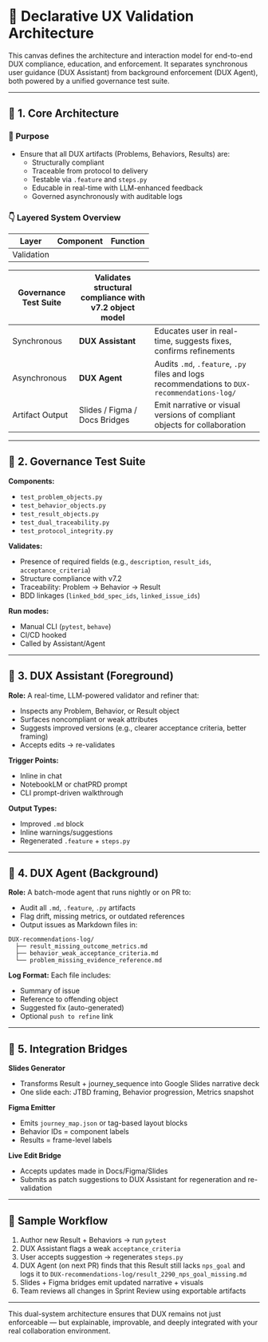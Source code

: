 # 🧠 Declarative UX Validation Architecture

This canvas defines the architecture and interaction model for end-to-end DUX compliance, education, and enforcement. It separates synchronous user guidance (DUX Assistant) from background enforcement (DUX Agent), both powered by a unified governance test suite.

---

## 🧱 1. Core Architecture

### 🎯 Purpose

- Ensure that all DUX artifacts (Problems, Behaviors, Results) are:
  - Structurally compliant
  - Traceable from protocol to delivery
  - Testable via `.feature` and `steps.py`
  - Educable in real-time with LLM-enhanced feedback
  - Governed asynchronously with auditable logs

### 👇 Layered System Overview

| Layer      | Component | Function |
| ---------- | --------- | -------- |
| Validation |           |          |

| **Governance Test Suite** | Validates structural compliance with v7.2 object model |                                                                                              |
| ------------------------- | ------------------------------------------------------ | -------------------------------------------------------------------------------------------- |
| Synchronous               | **DUX Assistant**                                      | Educates user in real-time, suggests fixes, confirms refinements                             |
| Asynchronous              | **DUX Agent**                                          | Audits `.md`, `.feature`, `.py` files and logs recommendations to `DUX-recommendations-log/` |
| Artifact Output           | Slides / Figma / Docs Bridges                          | Emit narrative or visual versions of compliant objects for collaboration                     |

---

## 🧪 2. Governance Test Suite

**Components:**

- `test_problem_objects.py`
- `test_behavior_objects.py`
- `test_result_objects.py`
- `test_dual_traceability.py`
- `test_protocol_integrity.py`

**Validates:**

- Presence of required fields (e.g., `description`, `result_ids`, `acceptance_criteria`)
- Structure compliance with v7.2
- Traceability: Problem → Behavior → Result
- BDD linkages (`linked_bdd_spec_ids`, `linked_issue_ids`)

**Run modes:**

- Manual CLI (`pytest`, `behave`)
- CI/CD hooked
- Called by Assistant/Agent

---

## 🤖 3. DUX Assistant (Foreground)

**Role:** A real-time, LLM-powered validator and refiner that:

- Inspects any Problem, Behavior, or Result object
- Surfaces noncompliant or weak attributes
- Suggests improved versions (e.g., clearer acceptance criteria, better framing)
- Accepts edits → re-validates

**Trigger Points:**

- Inline in chat
- NotebookLM or chatPRD prompt
- CLI prompt-driven walkthrough

**Output Types:**

- Improved `.md` block
- Inline warnings/suggestions
- Regenerated `.feature` + `steps.py`

---

## 🧠 4. DUX Agent (Background)

**Role:** A batch-mode agent that runs nightly or on PR to:

- Audit all `.md`, `.feature`, `.py` artifacts
- Flag drift, missing metrics, or outdated references
- Output issues as Markdown files in:

```
DUX-recommendations-log/
  ├── result_missing_outcome_metrics.md
  ├── behavior_weak_acceptance_criteria.md
  └── problem_missing_evidence_reference.md
```

**Log Format:** Each file includes:

- Summary of issue
- Reference to offending object
- Suggested fix (auto-generated)
- Optional `push to refine` link

---

## 🔗 5. Integration Bridges

**Slides Generator**

- Transforms Result + journey\_sequence into Google Slides narrative deck
- One slide each: JTBD framing, Behavior progression, Metrics snapshot

**Figma Emitter**

- Emits `journey_map.json` or tag-based layout blocks
- Behavior IDs = component labels
- Results = frame-level labels

**Live Edit Bridge**

- Accepts updates made in Docs/Figma/Slides
- Submits as patch suggestions to DUX Assistant for regeneration and re-validation

---

## 🧪 Sample Workflow

1. Author new Result + Behaviors → run `pytest`
2. DUX Assistant flags a weak `acceptance_criteria`
3. User accepts suggestion → regenerates `steps.py`
4. DUX Agent (on next PR) finds that this Result still lacks `nps_goal` and logs it to `DUX-recommendations-log/result_2290_nps_goal_missing.md`
5. Slides + Figma bridges emit updated narrative + visuals
6. Team reviews all changes in Sprint Review using exportable artifacts

---

This dual-system architecture ensures that DUX remains not just enforceable — but explainable, improvable, and deeply integrated with your real collaboration environment.

